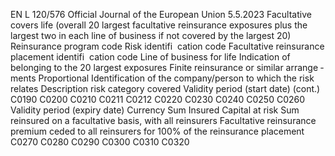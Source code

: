 EN  L 120/576 Official Journal of the European Union 5.5.2023
 Facultative covers life (overall 20 largest facultative reinsurance exposures plus the largest two in each line of business if not covered by the largest 20)  
Reinsurance 
program 
code  Risk identifi ­
cation code  Facultative 
reinsurance 
placement identifi ­
cation code  Line of business for 
life  Indication of 
belonging to the 20 
largest exposures  Finite reinsurance or 
similar arrange ­
ments  Proportional  Identification of the 
company/person to 
which the risk 
relates  Description 
risk category 
covered  Validity 
period (start 
date)  (cont.)  
C0190  C0200  C0210  C0211  C0212  C0220  C0230  C0240  C0250  C0260  
Validity 
period 
(expiry date)  Currency  Sum Insured  Capital at risk  Sum reinsured on a 
facultative basis, 
with all reinsurers  Facultative 
reinsurance 
premium ceded to 
all reinsurers for 
100% of the 
reinsurance 
placement  
C0270  C0280  C0290  C0300  C0310  C0320
